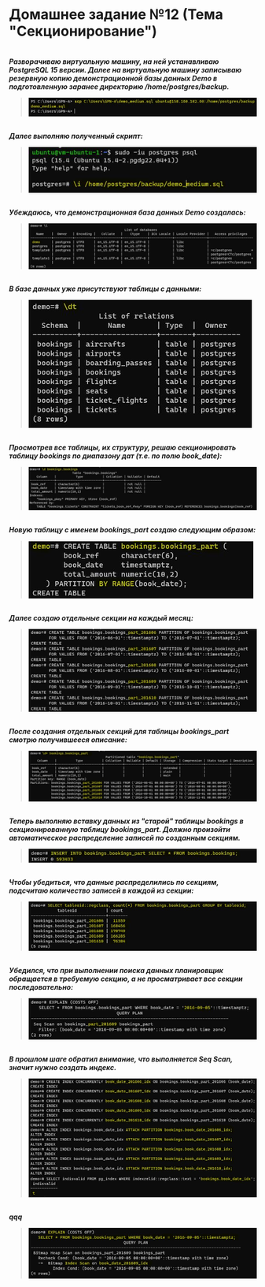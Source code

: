 # Домашнее задание №12 (Тема "Секционирование")

<br>__*Разворачиваю виртуальную машину, на ней устанавливаю PostgreSQL 15 версии. Далее на виртуальную машину записываю резервную копию демонстрационной базы данных Demo в подготовленную заранее директорию /home/postgres/backup.*__
> <img src="pic/0.JPG" align="center" />

<br>__*Далее выполняю полученный скрипт:*__
> <img src="pic/1.JPG" align="center" />

<br>__*Убеждаюсь, что демонстрационная база данных Demo создалась:*__
> <img src="pic/2.JPG" align="center" />

<br>__*В базе данных уже присутствуют таблицы с данными:*__
> <img src="pic/3.JPG" align="center" />

<br>__*Просмотрев все таблицы, их структуру, решаю секционировать таблицу bookings по диапазону дат (т.е. по полю book_date):*__
> <img src="pic/13.JPG" align="center" />

<br>__*Новую таблицу с именем bookings_part создаю следующим образом:*__
> <img src="pic/4.JPG" align="center" />

<br>__*Далее создаю отдельные секции на каждый месяц:*__
> <img src="pic/5.JPG" align="center" />

<br>__*После создания отдельных секций для таблицы bookings_part смотрю получившееся описание:*__
> <img src="pic/6.JPG" align="center" />

<br>__*Теперь выполняю вставку данных из "старой" таблицы bookings в секционированную таблицу bookings_part. Должно произойти автоматическое распределение записей по созданным секциям.*__
> <img src="pic/7.JPG" align="center" />

<br>__*Чтобы убедиться, что данные распределились по секциям, подсчитаю количество записей в каждой из секции:*__
> <img src="pic/8.JPG" align="center" />

<br>__*Убедился, что при выполнении поиска данных  планировщик обращается в требуемую секцию, а не просматривает все секции последовательно:*__
> <img src="pic/9.JPG" align="center" />

<br>__*В прошлом шаге обратил внимание, что выполняется Seq Scan, значит нужно создать индекс.*__
> <img src="pic/10.JPG" align="center" />

<br>__*qqq*__
> <img src="pic/11.JPG" align="center" />




